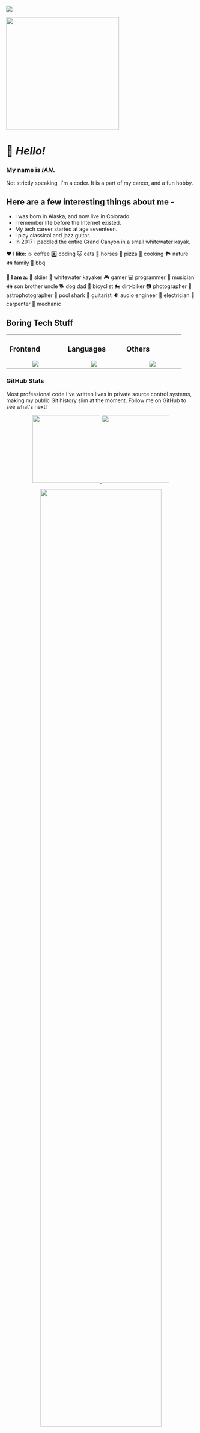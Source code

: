 [![](https://img.shields.io/static/v1?label=Sponsor%20me%20on%20GitHub&message=%E2%9D%A4&logo=GitHub&color=%23fe8e86)](https://github.com/sponsors/ikluhsman)

<img src="https://ianswebpics.twic.pics/avatars/me_skiing_3264x2448.jpg" height="300"/>

# 👋 **_Hello!_**

### My name is **_IAN_**.

Not strictly speaking, I'm a coder. It is a part of my career, and a fun hobby.

## Here are a few interesting things about me -

- I was born in Alaska, and now live in Colorado.
- I remember life before the Internet existed.
- My tech career started at age seventeen.
- I play classical and jazz guitar.
- In 2017 I paddled the entire Grand Canyon in a small whitewater kayak.

❤️ **I like:**
☕ coffee
#️⃣ coding
🐱 cats
🐎 horses
🍕 pizza
🥄 cooking
🏞️ nature
👪 family
🍔 bbq

👨 **I am a:**
🎿 skiier
🚣 whitewater kayaker
🎮 gamer
💻 programmer
🎵 musician
👪 son brother uncle
🐕 dog dad
🚴 bicyclist
🏍️ dirt-biker
📷 photographer
🔭 astrophotographer
🎱 pool shark
🎸 guitarist
🔉 audio engineer
🔌 electrician
🔨 carpenter
🔧 mechanic

## Boring Tech Stuff

<table><tr><td valign="top" width="25%">

### Frontend

<a href="https://github.com/ikluhsman">
<div align="center">  
       <img src="https://skillicons.dev/icons?i=html,css,scss,tailwind,vuetify,vue,vercel,next,nuxt,grafana,d3,wordpress&perline=4" /> 
</div>
</a>
 </td><td valign="top" width="25%">
        
### Languages
<a href="https://github.com/tayyabadev">
<div align="center">
       <img src="https://skillicons.dev/icons?i=js,ts,net,python,bash,powershell,perl,cpp&perline=4" /> 
</div>
</a>

</td><td valign="top" width="25%">
  
### Others
<a href="https://github.com/tayyabadev">
<div align="center">
       <img src="https://skillicons.dev/icons?i=linux,git,github,gitlab,vscode,discord,aws,docker,codepen,mysql,sqlite,firebase,react,npm,nodejs&perline=4" /> 
</div>
</a>
</td>
</tr></table>

### GitHub Stats

Most professional code I've written lives in private source control systems, making my public Git history slim at the moment. Follow me on GitHub to see what's next!

<p align="center">
    <a href="https://github.com/ikluhsman">
        <img height="180em" src="https://github-readme-stats-git-masterrstaa-rickstaa.vercel.app/api?username=ikluhsman&show_icons=true&theme=nightowl&include_all_commits=true&count_private=true&hide_border=true"/>
        <img height="180em" src="https://github-readme-stats-eight-theta.vercel.app/api/top-langs/?username=ikluhsman&langs_count=12&layout=compact&langs_count=8&theme=nightowl&include_all_commits=true&count_private=true&hide_border=true" />
    </a>
</p>

<p align="center">
<a href="https://github.com/ikluhsman"> 
    <img width="80%" src="https://github-readme-streak-stats.herokuapp.com/?user=ikluhsman&show_icons=true&locale=en&layout=demo&theme=nightowl&hide_border=true" />
</a>  
</p>
<p align="center">
  <a href="https://github.com/ikluhsman">
    <img height=250 src="https://github-readme-activity-graph.vercel.app/graph?username=ikluhsman&bg_color=111213&color=AFAAFA&line=FDFD96&point=FF88FF&area_color=79FE96&border_radius=25&title_color=AFAFFA&border_radius=20px&hide_border=true"/>
  </a> 
</p>

<div align="center">

---
### Other Links
<td valign="top" width="25%">
<a href="https://github.com/ikluhsman"><img height="32" width="32" src="https://cdn.simpleicons.org/github/black/white"/></a>
<a href="https://codepen.io/iankco"><img height="32" width="32" src="https://cdn.simpleicons.org/codepen/black/white"/></a>
<a href="https://stackoverflow.com/users/2352039/iank-co"><img height="32" width="32" src="https://cdn.simpleicons.org/stackoverflow"/></a>

</td>
<br/>
<td valign="top" width="25%">
<a href="https://iankco.bsky.social"><img height="32" width="32" src="https://cdn.simpleicons.org/bluesky"/></a>
<a href="https://facebook.com/iankco"><img height="32" width="32" src="https://cdn.simpleicons.org/facebook"/></a>
<a href="mailto:iankluhsman@gmail.com"><img height="32" width="32" src="https://cdn.simpleicons.org/gmail"/></a>
<a href="https://discordapp.com/users/810994010922680330"><img height="32" width="32" src="https://cdn.simpleicons.org/discord"/></a>
<a href="https://www.youtube.com/@iankco"><img height="32" width="32" src="https://cdn.simpleicons.org/youtube"/></a>
<a href="https://vimeo.com/iankco"><img height="32" width="32" src="https://cdn.simpleicons.org/vimeo"/></a>
</td>

</div>
